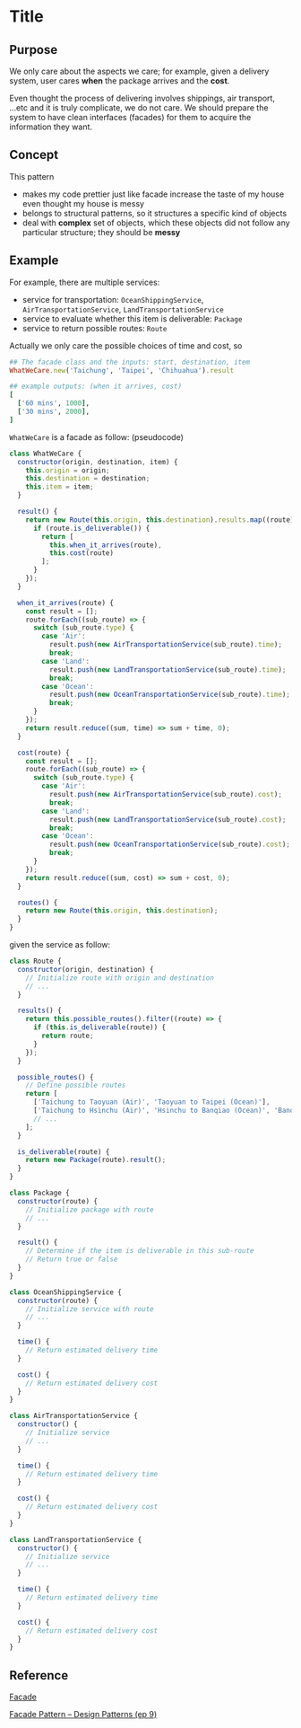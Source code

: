 # Title

## Purpose

We only care about the aspects we care; for example, given a delivery system, user cares **when** the package arrives and the **cost**.

Even thought the process of delivering involves shippings, air transport, ...etc and it is truly complicate, we do not care. We should prepare the system to have clean interfaces (facades) for them to acquire the information they want.

## Concept

This pattern

* makes my code prettier just like facade increase the taste of my house even thought my house is messy
* belongs to structural patterns, so it structures a specific kind of objects
* deal with **complex** set of objects, which these objects did not follow any particular structure; they should be **messy**

## Example

For example, there are multiple services:

* service for transportation: `OceanShippingService`, `AirTransportationService`, `LandTransportationService`
* service to evaluate whether this item is deliverable: `Package`
* service to return possible routes: `Route`

Actually we only care the possible choices of time and cost, so

```ruby
## The facade class and the inputs: start, destination, item
WhatWeCare.new('Taichung', 'Taipei', 'Chihuahua').result

## example outputs: (when it arrives, cost)
[
  ['60 mins', 1000],
  ['30 mins', 2000],
]
```

`WhatWeCare` is a facade as follow: (pseudocode)

```javascript
class WhatWeCare {
  constructor(origin, destination, item) {
    this.origin = origin;
    this.destination = destination;
    this.item = item;
  }

  result() {
    return new Route(this.origin, this.destination).results.map((route) => {
      if (route.is_deliverable()) {
        return [
          this.when_it_arrives(route),
          this.cost(route)
        ];
      }
    });
  }

  when_it_arrives(route) {
    const result = [];
    route.forEach((sub_route) => {
      switch (sub_route.type) {
        case 'Air':
          result.push(new AirTransportationService(sub_route).time);
          break;
        case 'Land':
          result.push(new LandTransportationService(sub_route).time);
          break;
        case 'Ocean':
          result.push(new OceanTransportationService(sub_route).time);
          break;
      }
    });
    return result.reduce((sum, time) => sum + time, 0);
  }

  cost(route) {
    const result = [];
    route.forEach((sub_route) => {
      switch (sub_route.type) {
        case 'Air':
          result.push(new AirTransportationService(sub_route).cost);
          break;
        case 'Land':
          result.push(new LandTransportationService(sub_route).cost);
          break;
        case 'Ocean':
          result.push(new OceanTransportationService(sub_route).cost);
          break;
      }
    });
    return result.reduce((sum, cost) => sum + cost, 0);
  }

  routes() {
    return new Route(this.origin, this.destination);
  }
}
```

given the service as follow:

```javascript
class Route {
  constructor(origin, destination) {
    // Initialize route with origin and destination
    // ...
  }

  results() {
    return this.possible_routes().filter((route) => {
      if (this.is_deliverable(route)) {
        return route;
      }
    });
  }

  possible_routes() {
    // Define possible routes
    return [
      ['Taichung to Taoyuan (Air)', 'Taoyuan to Taipei (Ocean)'],
      ['Taichung to Hsinchu (Air)', 'Hsinchu to Banqiao (Ocean)', 'Banqiao to Taipei (Ocean)'],
      // ...
    ];
  }

  is_deliverable(route) {
    return new Package(route).result();
  }
}

class Package {
  constructor(route) {
    // Initialize package with route
    // ...
  }

  result() {
    // Determine if the item is deliverable in this sub-route
    // Return true or false
  }
}

class OceanShippingService {
  constructor(route) {
    // Initialize service with route
    // ...
  }

  time() {
    // Return estimated delivery time
  }

  cost() {
    // Return estimated delivery cost
  }
}

class AirTransportationService {
  constructor() {
    // Initialize service
    // ...
  }

  time() {
    // Return estimated delivery time
  }

  cost() {
    // Return estimated delivery cost
  }
}

class LandTransportationService {
  constructor() {
    // Initialize service
    // ...
  }

  time() {
    // Return estimated delivery time
  }

  cost() {
    // Return estimated delivery cost
  }
}
```

## Reference

[Facade](https://refactoring.guru/design-patterns/facade)

[Facade Pattern – Design Patterns (ep 9)](https://www.youtube.com/watch?v=K4FkHVO5iac)
